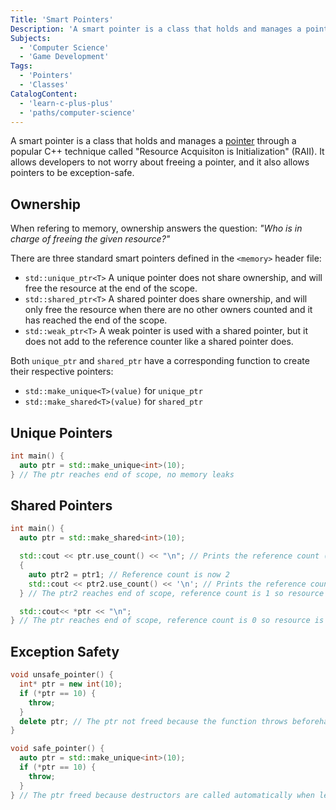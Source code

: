 ```yaml
---
Title: 'Smart Pointers'
Description: 'A smart pointer is a class that holds and manages a pointer through RAII.'
Subjects:
  - 'Computer Science'
  - 'Game Development'
Tags:
  - 'Pointers'
  - 'Classes'
CatalogContent:
  - 'learn-c-plus-plus'
  - 'paths/computer-science'
---
```


A smart pointer is a class that holds and manages a [pointer](https://www.codecademy.com/resources/docs/cpp/pointers) through a popular C++ technique called "Resource Acquisiton is Initialization" (RAII). It allows developers to not worry about freeing a pointer, and it also allows pointers to be exception-safe.

## Ownership

When refering to memory, ownership answers the question: _"Who is in charge of freeing the given resource?"_

There are three standard smart pointers defined in the `<memory>` header file:

- `std::unique_ptr<T>` A unique pointer does not share ownership, and will free the resource at the end of the scope.
- `std::shared_ptr<T>` A shared pointer does share ownership, and will only free the resource when there are no other owners counted and it has reached the end of the scope.
- `std::weak_ptr<T>` A weak pointer is used with a shared pointer, but it does not add to the reference counter like a shared pointer does.

Both `unique_ptr` and `shared_ptr` have a corresponding function to create their respective pointers:

- `std::make_unique<T>(value)` for `unique_ptr`
- `std::make_shared<T>(value)` for `shared_ptr`

## Unique Pointers

```cpp
int main() {
  auto ptr = std::make_unique<int>(10);
} // The ptr reaches end of scope, no memory leaks
```

## Shared Pointers

```cpp
int main() {
  auto ptr = std::make_shared<int>(10);

  std::cout << ptr.use_count() << "\n"; // Prints the reference count (1)
  {
    auto ptr2 = ptr1; // Reference count is now 2
    std::cout << ptr2.use_count() << '\n'; // Prints the reference count (2)
  } // The ptr2 reaches end of scope, reference count is 1 so resource not freed

  std::cout<< *ptr << "\n";
} // The ptr reaches end of scope, reference count is 0 so resource is freed
```

## Exception Safety

```cpp
void unsafe_pointer() {
  int* ptr = new int(10);
  if (*ptr == 10) {
    throw;
  }
  delete ptr; // The ptr not freed because the function throws beforehand
}

void safe_pointer() {
  auto ptr = std::make_unique<int>(10);
  if (*ptr == 10) {
    throw;
  }
} // The ptr freed because destructors are called automatically when leaving scope
```
